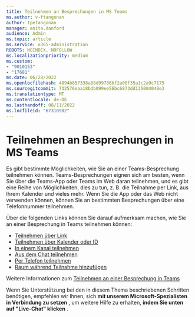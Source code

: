 ```yaml
---
title: Teilnehmen an Besprechungen in MS Teams
ms.author: v-ftangonan
author: IpeTangonan
manager: anita.danford
audience: Admin
ms.topic: article
ms.service: o365-administration
ROBOTS: NOINDEX, NOFOLLOW
ms.localizationpriority: medium
ms.custom:
- "9010153"
- "17681"
ms.date: 06/28/2022
ms.openlocfilehash: 4894b857338a88d99786bf2a08f35a1c2a9c7175
ms.sourcegitcommit: 732576eaa18bdb099ee56bc6873dd135004048e3
ms.translationtype: MT
ms.contentlocale: de-DE
ms.lasthandoff: 08/11/2022
ms.locfileid: "67310982"
---
```

# <a name="join-meetings-in-ms-teams"></a>Teilnehmen an Besprechungen in MS Teams

Es gibt bestimmte Möglichkeiten, wie Sie an einer Teams-Besprechung teilnehmen können. Teams-Besprechungen eignen sich am besten, wenn Sie über die Teams-App oder Teams im Web daran teilnehmen, und es gibt eine Reihe von Möglichkeiten, dies zu tun, z. B. die Teilnahme per Link, aus Ihrem Kalender und vieles mehr. Wenn Sie die App oder das Web nicht verwenden können, können Sie an bestimmten Besprechungen über eine Telefonnummer teilnehmen.

Über die folgenden Links können Sie darauf aufmerksam machen, wie Sie an einer Besprechung in Teams teilnehmen können:

- [Teilnehmen über Link](https://support.microsoft.com/office/join-a-meeting-in-teams-1613bb53-f3fa-431e-85a9-d6a91e3468c9#bkmk_link)
- [Teilnehmen über Kalender oder ID](https://support.microsoft.com/office/join-a-meeting-in-teams-1613bb53-f3fa-431e-85a9-d6a91e3468c9#bkmk_calendar)
- [In einem Kanal teilnehmen](https://support.microsoft.com/office/join-a-meeting-in-teams-1613bb53-f3fa-431e-85a9-d6a91e3468c9#bkmk_channel)
- [Aus dem Chat teilnehmen](https://support.microsoft.com/office/join-a-meeting-in-teams-1613bb53-f3fa-431e-85a9-d6a91e3468c9#bkmk_chat)
- [Per Telefon teilnehmen](https://support.microsoft.com/office/join-a-meeting-in-teams-1613bb53-f3fa-431e-85a9-d6a91e3468c9#bkmk_call)
- [Raum während Teilnahme hinzufügen](https://support.microsoft.com/office/join-a-meeting-in-teams-1613bb53-f3fa-431e-85a9-d6a91e3468c9#bkmk_join)

Weitere Informationen zum [Teilnehmen an einer Besprechung in Teams](https://support.microsoft.com/office/join-a-meeting-in-teams-1613bb53-f3fa-431e-85a9-d6a91e3468c9)

Wenn Sie Unterstützung bei den in diesem Thema beschriebenen Schritten benötigen, empfehlen wir Ihnen, sich **mit unserem Microsoft-Spezialisten in Verbindung zu setzen** , um weitere Hilfe zu erhalten, **indem Sie unten auf "Live-Chat" klicken** . 
